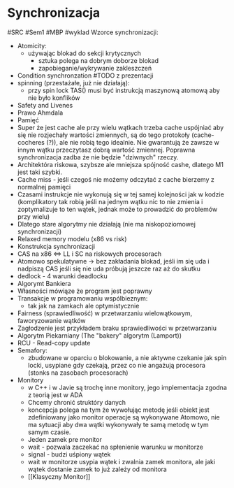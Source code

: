 # Synchronizacja
#SRC #Sem1 #MBP #wyklad
Wzorce synchronizacji:
- Atomicity:
	- używając blokad do sekcji krytycznych
		- sztuka polega na dobrym doborze blokad
		- zapobieganie/wykrywanie zakleszczeń
- Condition synchronzation
#TODO z prezentacji
- spinning (przestażałe, już nie działają):
	- przy spin lock TAS() musi być instrukcją maszynową atomową aby nie było konflików
- Safety and Livenes
- Prawo Ahmdala
- Pamięć
- Super że jest cache ale przy wielu wątkach trzeba cache uspójniać aby się nie rozjechały wartości zmiennych, są do tego protokoły (cache-cocheres (?)), ale nie robią tego idealnie. Nie gwarantują że zawsze w innym wątku przeczytasz dobrą wartość zmiennej. Poprawna synchronizacja zadba że nie będzie "dziwnych" rzeczy.
- Architektóra riskowa, szybsze ale mniejsza spójność cashe, dlatego M1 jest taki szybki.
- Cache miss - jeśli czegoś nie możemy odczytać z cache bierzemy z normalnej pamięci
- Czasami instrukcje nie wykonują się w tej samej kolejności jak w kodzie (komplikatory tak robią jeśli na jednym wątku nic to nie zmienia i zoptymalizuje to ten wątek, jednak może to prowadzić do problemów przy wielu)
- Dlatego stare algorytmy nie działają (nie ma niskopoziomowej synchronizacji)
- Relaxed memory modelu (x86 vs risk)
- Konstrukcja synchronizacji
- CAS na x86 <=> LL i SC na riskowych procesorach
- Atomowo spekulatywne -> bez zakładania blokad,  jeśli im się uda i nadpiszą CAS jeśli się nie uda próbują jeszcze raz aż do skutku
- dedlock - 4 warunki deadlocku
- Algorymt Bankiera
- Własności mówiąze że program jest poprawny
- Transakcje w programowaniu wspólbieznym:
	- tak jak na zamkach ale optymistycznie
- Fairness (sprawiedliwość) w przetwarzaniu wielowątkowym, faworyzowanie wątków
- Zagłodzenie jest przykładem braku sprawiedliwości w przetwarzaniu
- Algorytm Piekarniany (The "bakery" algorytm (Lamport))
- RCU - Read-copy update 
- Semafory:
	- zbudowane w oparciu o blokowanie, a nie aktywne czekanie jak spin locki, usypiane gdy czekają, przez co nie angażują procesora (stonks na zasobach procesorach)
- Monitory
	- w C++ i w Javie są trochę inne monitory, jego implementacja zgodna z teorią jest w ADA
	- Chcemy chronić struktóry danych
	- koncepcja polega na tym że wywołując metodę jeśli obiekt jest zdefiniowany jako monitor operacje są wykonywane Atomowo, nie ma sytuacji aby dwa wątki wykonywały te samą metodę w tym samym czasie.
	- Jeden zamek pre monitor
	- wait - pozwala zaczekać na spłenienie warunku w monitorze
	- signal - budzi uśpiony wątek
	- wait w monitorze usypia wątek i zwalnia zamek monitora, ale jaki wątek dostanie zamek to już zależy od monitora
	- [[Klasyczny Monitor]]
	
